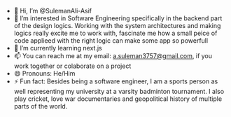 - 👋 Hi, I’m @SulemanAli-Asif
- 👀 I’m interested in Software Engineering specifically in the backend part of the design logics. Working with the system architectures and making logics really excite me to work with, fascinate me how a small peice of code applieed with the right logic can make some app so powerfull 
- 🌱 I’m currently learning next.js
- 📫 You can reach me at my email: a.suleman3757@gmail.com, if you work together or colaborate on a project
- 😄 Pronouns: He/Him
- ⚡ Fun fact: Besides being a software engineer, I am a sports person as well representing my university at a varsity badminton tournament. I also play cricket, love war documentaries and geopolitical history of multiple parts of the world.

<!---
SulemanAli-Asif/SulemanAli-Asif is a ✨ special ✨ repository because its `README.md` (this file) appears on your GitHub profile.
You can click the Preview link to take a look at your changes.
--->
